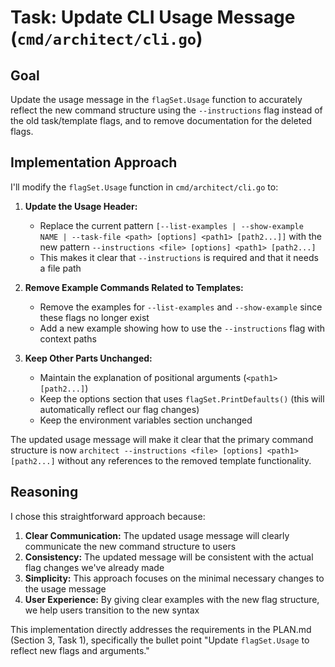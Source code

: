 # Task: Update CLI Usage Message (`cmd/architect/cli.go`)

## Goal
Update the usage message in the `flagSet.Usage` function to accurately reflect the new command structure using the `--instructions` flag instead of the old task/template flags, and to remove documentation for the deleted flags.

## Implementation Approach
I'll modify the `flagSet.Usage` function in `cmd/architect/cli.go` to:

1. **Update the Usage Header:**
   - Replace the current pattern `[--list-examples | --show-example NAME | --task-file <path> [options] <path1> [path2...]]` with the new pattern `--instructions <file> [options] <path1> [path2...]`
   - This makes it clear that `--instructions` is required and that it needs a file path

2. **Remove Example Commands Related to Templates:**
   - Remove the examples for `--list-examples` and `--show-example` since these flags no longer exist
   - Add a new example showing how to use the `--instructions` flag with context paths

3. **Keep Other Parts Unchanged:**
   - Maintain the explanation of positional arguments (`<path1> [path2...]`)
   - Keep the options section that uses `flagSet.PrintDefaults()` (this will automatically reflect our flag changes)
   - Keep the environment variables section unchanged

The updated usage message will make it clear that the primary command structure is now `architect --instructions <file> [options] <path1> [path2...]` without any references to the removed template functionality.

## Reasoning
I chose this straightforward approach because:

1. **Clear Communication:** The updated usage message will clearly communicate the new command structure to users
2. **Consistency:** The updated message will be consistent with the actual flag changes we've already made
3. **Simplicity:** This approach focuses on the minimal necessary changes to the usage message
4. **User Experience:** By giving clear examples with the new flag structure, we help users transition to the new syntax

This implementation directly addresses the requirements in the PLAN.md (Section 3, Task 1), specifically the bullet point "Update `flagSet.Usage` to reflect new flags and arguments."